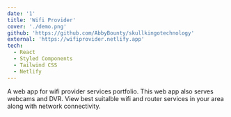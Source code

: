 ```yaml
---
date: '1'
title: 'Wifi Provider'
cover: './demo.png'
github: 'https://github.com/AbbyBounty/skullkingotechnology'
external: 'https://wifiprovider.netlify.app'
tech:
  - React
  - Styled Components
  - Tailwind CSS
  - Netlify
---
```


A web app for wifi provider services portfolio. This web app also serves webcams and DVR. View best suitalble wifi and router services in your area along with network connectivity.

